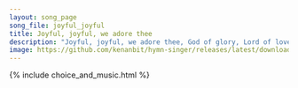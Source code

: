 ```yaml
---
layout: song_page
song_file: joyful_joyful
title: Joyful, joyful, we adore thee
description: "Joyful, joyful, we adore thee, God of glory, Lord of love. Hearts unfold like flow'rs before thee, praising thee their sun above. Melt the clouds of s... christian 4part acapella 4verse musicbyother textbyother"
image: https://github.com/kenanbit/hymn-singer/releases/latest/download/joyful_joyful-trad.png
---
```


{% include choice_and_music.html %}